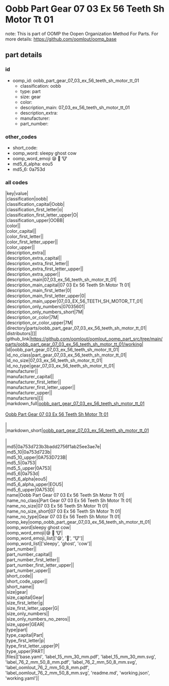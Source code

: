 # Oobb Part Gear 07 03 Ex 56 Teeth Sh Motor Tt 01  

note: This is part of OOMP the Oopen Organization Method For Parts. For more details: https://github.com/oomlout/oomp_base

##  part details





### id
* oomp_id: oobb_part_gear_07_03_ex_56_teeth_sh_motor_tt_01
  * classification: oobb
  * type: part
  * size: gear
  * color: 
  * description_main: 07_03_ex_56_teeth_sh_motor_tt_01
  * description_extra: 
  * manufacturer: 
  * part_number: 

### other_codes
* short_code: 
* oomp_word: sleepy ghost cow
* oomp_word_emoji :sleepy: :ghost: :cow:
* md5_6_alpha: eou5
* md5_6: 0a753d

### all codes 
|key|value|  
|classification|oobb|  
|classification_capital|Oobb|  
|classification_first_letter|o|  
|classification_first_letter_upper|O|  
|classification_upper|OOBB|  
|color||  
|color_capital||  
|color_first_letter||  
|color_first_letter_upper||  
|color_upper||  
|description_extra||  
|description_extra_capital||  
|description_extra_first_letter||  
|description_extra_first_letter_upper||  
|description_extra_upper||  
|description_main|07_03_ex_56_teeth_sh_motor_tt_01|  
|description_main_capital|07 03 Ex 56 Teeth Sh Motor Tt 01|  
|description_main_first_letter|0|  
|description_main_first_letter_upper|0|  
|description_main_upper|07_03_EX_56_TEETH_SH_MOTOR_TT_01|  
|description_only_numbers|07035601|  
|description_only_numbers_short|7M|  
|description_or_color|7M|  
|description_or_color_upper|7M|  
|directory|parts/oobb_part_gear_07_03_ex_56_teeth_sh_motor_tt_01|  
|distributors|[]|  
|github_link|https://github.com/oomlout/oomlout_oomp_part_src/tree/main/parts/oobb_part_gear_07_03_ex_56_teeth_sh_motor_tt_01/working|  
|id|oobb_part_gear_07_03_ex_56_teeth_sh_motor_tt_01|  
|id_no_class|part_gear_07_03_ex_56_teeth_sh_motor_tt_01|  
|id_no_size|07_03_ex_56_teeth_sh_motor_tt_01|  
|id_no_type|gear_07_03_ex_56_teeth_sh_motor_tt_01|  
|manufacturer||  
|manufacturer_capital||  
|manufacturer_first_letter||  
|manufacturer_first_letter_upper||  
|manufacturer_upper||  
|manufacturers|[]|  
|markdown_full|[oobb_part_gear_07_03_ex_56_teeth_sh_motor_tt_01](https://github.com/oomlout/oomlout_oomp_part_src/tree/main/parts/oobb_part_gear_07_03_ex_56_teeth_sh_motor_tt_01/working)<br>[](https://github.com/oomlout/oomlout_oomp_part_src/tree/main/parts/oobb_part_gear_07_03_ex_56_teeth_sh_motor_tt_01/working)<br>[Oobb Part Gear 07 03 Ex 56 Teeth Sh Motor Tt 01](https://github.com/oomlout/oomlout_oomp_part_src/tree/main/parts/oobb_part_gear_07_03_ex_56_teeth_sh_motor_tt_01/working)<br><br>|  
|markdown_short|[oobb_part_gear_07_03_ex_56_teeth_sh_motor_tt_01](https://github.com/oomlout/oomlout_oomp_part_src/tree/main/parts/oobb_part_gear_07_03_ex_56_teeth_sh_motor_tt_01/working)<br><br>|  
|md5|0a753d723b3badd2756f1ab25ee3ae7e|  
|md5_10|0a753d723b|  
|md5_10_upper|0A753D723B|  
|md5_5|0a753|  
|md5_5_upper|0A753|  
|md5_6|0a753d|  
|md5_6_alpha|eou5|  
|md5_6_alpha_upper|EOU5|  
|md5_6_upper|0A753D|  
|name|Oobb Part Gear 07 03 Ex 56 Teeth Sh Motor Tt 01|  
|name_no_class|Part Gear 07 03 Ex 56 Teeth Sh Motor Tt 01|  
|name_no_size|07 03 Ex 56 Teeth Sh Motor Tt 01|  
|name_no_size_short|07 03 Ex 56 Teeth Sh Motor Tt 01|  
|name_no_type|Gear 07 03 Ex 56 Teeth Sh Motor Tt 01|  
|oomp_key|oomp_oobb_part_gear_07_03_ex_56_teeth_sh_motor_tt_01|  
|oomp_word|sleepy ghost cow|  
|oomp_word_emoji|:sleepy: :ghost: :cow:|  
|oomp_word_emoji_list|[':sleepy:', ':ghost:', ':cow:']|  
|oomp_word_list|['sleepy', 'ghost', 'cow']|  
|part_number||  
|part_number_capital||  
|part_number_first_letter||  
|part_number_first_letter_upper||  
|part_number_upper||  
|short_code||  
|short_code_upper||  
|short_name||  
|size|gear|  
|size_capital|Gear|  
|size_first_letter|g|  
|size_first_letter_upper|G|  
|size_only_numbers||  
|size_only_numbers_no_zeros||  
|size_upper|GEAR|  
|type|part|  
|type_capital|Part|  
|type_first_letter|p|  
|type_first_letter_upper|P|  
|type_upper|PART|  
|files|['base.yaml', 'label_15_mm_30_mm.pdf', 'label_15_mm_30_mm.svg', 'label_76_2_mm_50_8_mm.pdf', 'label_76_2_mm_50_8_mm.svg', 'label_oomlout_76_2_mm_50_8_mm.pdf', 'label_oomlout_76_2_mm_50_8_mm.svg', 'readme.md', 'working.json', 'working.yaml']|  
